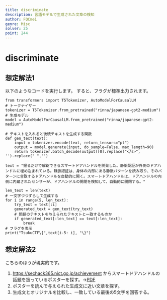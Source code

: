 ```yaml
---
title: discriminate
description: 言語モデルで生成された文章の検知
author: FQCme1
genre: Misc
solver: 25
point: 244
---
```


# discriminate

## 想定解法1
以下のようなコードを実行します。 すると、フラグが標準出力されます。

```
from transformers import T5Tokenizer, AutoModelForCausalLM
# トークナイザー
tokenizer = T5Tokenizer.from_pretrained("rinna/japanese-gpt2-medium")
# 生成モデル
model = AutoModelForCausalLM.from_pretrained("rinna/japanese-gpt2-medium")

# テキストを入れると後続テキストを生成する関数
def gen_text(text):
    input = tokenizer.encode(text, return_tensors="pt")
    output = model.generate(input, do_sample=False, max_length=90)
    return tokenizer.batch_decode(output)[0].replace("</s>", '').replace(" ",'')

text = "握るだけで解錠できるスマートドアハンドルを開発した。静脈認証が外側のドアハンドルに埋め込まれている。静脈認証は、身体の内部にある静脈パターンを読み取り、そのパターンに合致するドアハンドルを自動的に開く。スマートドアハンドルは、ドアハンドルの内側に内蔵されたセンサーが、ドアハンドルの開閉を検知して、自動的に開閉する。"

len_text = len(text)
# 一文字づつずらして生成する
for i in range(5, len_text):
    try_text = text[:i]
    generated_text = gen_text(try_text)
    # 問題のテキストを与えられたテキストと一致するものか
    if generated_text[:len_text] == text[:len_text]:
        break
# フラグを表示
print("TsukuCTF\{",text[i-5: i], "\}")
```

## 想定解法2

こちらのほうが現実的です。
1. https://sechack365.nict.go.jp/achievement からスマートドアハンドルの話題を扱っているポスターを探す。→[PDF](https://sechack365.nict.go.jp/achievement/2020/pdf/2020_08.pdf)
2. ポスターを読んで与えられた生成文に近い文章を探す。
3. 生成文とオリジナルを比較し、一致している最後の5文字を回答する。